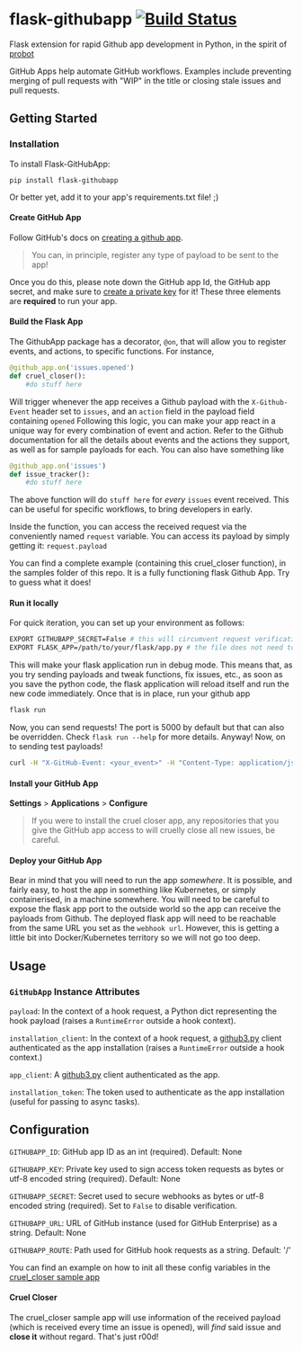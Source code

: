 # flask-githubapp [![Build Status](https://travis-ci.com/bradshjg/flask-githubapp.svg?branch=master)](https://travis-ci.com/bradshjg/flask-githubapp)
Flask extension for rapid Github app development in Python, in the spirit of [probot](https://probot.github.io/)

GitHub Apps help automate GitHub workflows. Examples include preventing merging of pull requests with "WIP" in the title or closing stale issues and pull requests.

## Getting Started

### Installation
To install Flask-GitHubApp:

`pip install flask-githubapp`

Or better yet, add it to your app's requirements.txt file! ;)

#### Create GitHub App

Follow GitHub's docs on [creating a github app](https://developer.github.com/apps/building-github-apps/creating-a-github-app/).

> You can, in principle, register any type of payload to be sent to the app!

Once you do this, please note down the GitHub app Id, the GitHub app secret, and make sure to [create a private key](https://docs.github.com/en/developers/apps/authenticating-with-github-apps#generating-a-private-key) for it! These three elements are __required__ to run your app.

#### Build the Flask App

The GithubApp package has a decorator, `@on`, that will allow you to register events, and actions, to specific functions.
For instance,

```python
@github_app.on('issues.opened')
def cruel_closer():
    #do stuff here
```

Will trigger whenever the app receives a Github payload with the `X-Github-Event` header set to `issues`, and an `action` field in the payload field containing `opened`
Following this logic, you can make your app react in a unique way for every combination of event and action. Refer to the Github documentation for all the details about events and the actions they support, as well as for sample payloads for each.
You can also have something like

```python
@github_app.on('issues')
def issue_tracker():
    #do stuff here
```

The above function will do `stuff here` for _every_ `issues` event received. This can be useful for specific workflows, to bring developers in early.

Inside the function, you can access the received request via the conveniently named `request` variable. You can access its payload by simply getting it: `request.payload`

You can find a complete example (containing this cruel_closer function), in the samples folder of this repo. It is a fully functioning flask Github App. Try to guess what it does!

#### Run it locally

For quick iteration, you can set up your environment as follows:

```bash
EXPORT GITHUBAPP_SECRET=False # this will circumvent request verification
EXPORT FLASK_APP=/path/to/your/flask/app.py # the file does not need to be named app.py! But it has to be the python file that instantiates the Flask app. For instance, samples/cruel_closer/app.py
```

This will make your flask application run in debug mode. This means that, as you try sending payloads and tweak functions, fix issues, etc., as soon as you save the python code, the flask application will reload itself and run the new code immediately.
Once that is in place, run your github app

```bash
flask run
```

Now, you can send requests! The port is 5000 by default but that can also be overridden. Check `flask run --help` for more details. Anyway! Now, on to sending test payloads!

```bash
curl -H "X-GitHub-Event: <your_event>" -H "Content-Type: application/json" -X POST -d @./path/to/payload.json http://localhost:5000
```

#### Install your GitHub App

**Settings** > **Applications** > **Configure**

> If you were to install the cruel closer app, any repositories that you give the GitHub app access to will cruelly close all new issues, be careful.

#### Deploy your GitHub App

Bear in mind that you will need to run the app _somewhere_. It is possible, and fairly easy, to host the app in something like Kubernetes, or simply containerised, in a machine somewhere. You will need to be careful to expose the flask app port to the outside world so the app can receive the payloads from Github. The deployed flask app will need to be reachable from the same URL you set as the `webhook url`. However, this is getting a little bit into Docker/Kubernetes territory so we will not go too deep.

## Usage

### `GitHubApp` Instance Attributes

`payload`: In the context of a hook request, a Python dict representing the hook payload (raises a `RuntimeError`
outside a hook context).

`installation_client`: In the context of a hook request, a [github3.py](https://github3py.readthedocs.io/en/master/) client authenticated as the app installation (raises a `RuntimeError` outside a hook context.)

`app_client`: A [github3.py](https://github3py.readthedocs.io/en/master/) client authenticated as the app.

`installation_token`: The token used to authenticate as the app installation (useful for passing to async tasks).

## Configuration

`GITHUBAPP_ID`: GitHub app ID as an int (required). Default: None

`GITHUBAPP_KEY`: Private key used to sign access token requests as bytes or utf-8 encoded string (required). Default: None

`GITHUBAPP_SECRET`: Secret used to secure webhooks as bytes or utf-8 encoded string (required). Set to `False` to disable
verification.

`GITHUBAPP_URL`: URL of GitHub instance (used for GitHub Enterprise) as a string. Default: None

`GITHUBAPP_ROUTE`: Path used for GitHub hook requests as a string. Default: '/'

You can find an example on how to init all these config variables in the [cruel_closer sample app](https://github.com/bradshjg/flask-githubapp/tree/master/samples/cruel_closer)

#### Cruel Closer

The cruel_closer sample app will use information of the received payload (which is received every time an issue is opened), will _find_ said issue and **close it** without regard. 
That's just r00d!